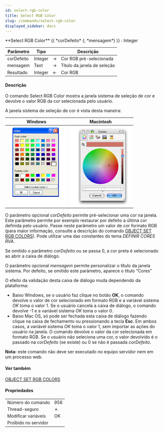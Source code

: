```yaml
---
id: select-rgb-color
title: Select RGB Color
slug: /commands/select-rgb-color
displayed_sidebar: docs
---
```


<!--REF #_command_.Select RGB Color.Syntax-->**Select RGB Color** {( *corDefeito* {; *mensagem*} )} : Integer<!-- END REF-->
<!--REF #_command_.Select RGB Color.Params-->
| Parâmetro | Tipo |  | Descrição |
| --- | --- | --- | --- |
| corDefeito | Integer | &#8594;  | Cor RGB pré-selecionada |
| mensagem | Text | &#8594;  | Título da janela de seleção |
| Resultado | Integer | &#8592; | Cor RGB |

<!-- END REF-->

#### Descrição 

<!--REF #_command_.Select RGB Color.Summary-->O comando Select RGB Color mostra a janela sistema de seleção de cor e devolve o valor RGB da cor selecionada pelo usuário.<!-- END REF--> 

A janela sistema de seleção de cor é vista desta maneira:

| **Windows**                                 | **Macintosh**                               |
| ------------------------------------------- | ------------------------------------------- |
| ![](../assets/en/commands/pict43385.en.png) | ![](../assets/en/commands/pict43386.en.png) |

O parâmetro opcional *corDefeito* permite pré-selecionar uma cor na janela. Este parâmetro permite por exemplo restaurar por defeito a última cor definida pelo usuário. Passe neste parâmetro um valor de cor formato RGB (para maior informação, consulte a descrição do comando [OBJECT SET RGB COLORS](object-set-rgb-colors.md)). Pode utilizar uma das constantes do tema *DEFINIR CORES RVA*.

Se omitido o parâmetro *corDefeito* ou se passa 0, a cor preta é selecionado ao abrir a caixa de diálogo.

O parâmetro opcional *mensagem* permite personalizar o título da janela sistema. Por defeito, se omitido este parâmetro, aparece o título “Cores” 

O efeito da validação desta caixa de diálogo muda dependendo da plataforma:
* Baixo Windows, se o usuário faz clique no botão **OK**, o comando devolve o valor de cor selecionado em formato RGB e a variável sistema *OK* toma o valor 1\. Se o usuário cancela a caixa de diálogo, o comando devolve -1 e a variável sistema *OK* toma o valor 0.
* Baixo Mac OS, só pode ser fechada esta caixa de diálogo fazendo clique na caixa de fechamento ou pressionando a tecla **Esc**. Em ambos casos, a variável sistema *OK* toma o valor 1, sem importar as ações do usuário na janela. O comando devolve o valor da cor selecionada em formato RGB. Se o usuário não seleciona uma cor, o valor devolvido é o passado na *corDefeito* (se existe) ou 0 se não é passada *corDefeito*.

**Nota:** este comando não deve ser executado no equipo servidor nem em um processo web.

#### Ver também 

[OBJECT SET RGB COLORS](object-set-rgb-colors.md)  

#### Propriedades

|  |  |
| --- | --- |
| Número do comando | 956 |
| Thread-seguro | &cross; |
| Modificar variáveis | OK |
| Proibido no servidor ||


